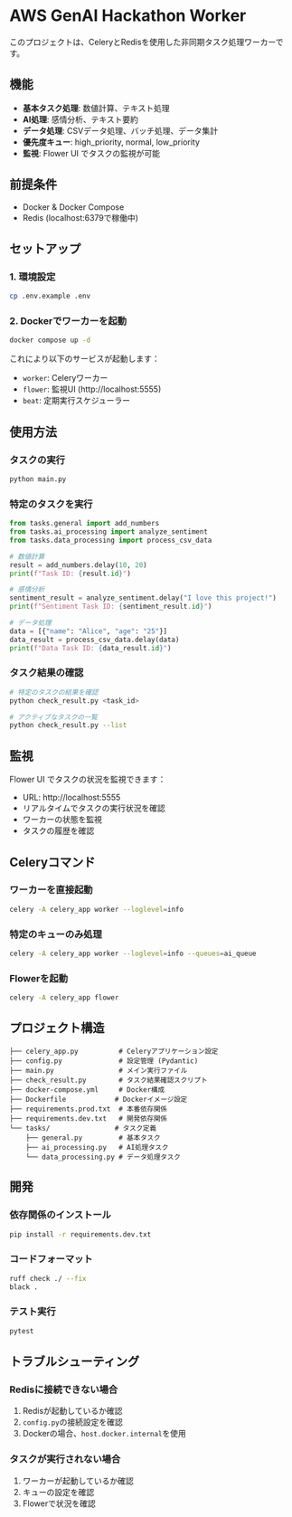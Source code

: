 # AWS GenAI Hackathon Worker

このプロジェクトは、CeleryとRedisを使用した非同期タスク処理ワーカーです。

## 機能

- **基本タスク処理**: 数値計算、テキスト処理
- **AI処理**: 感情分析、テキスト要約
- **データ処理**: CSVデータ処理、バッチ処理、データ集計
- **優先度キュー**: high_priority, normal, low_priority
- **監視**: Flower UI でタスクの監視が可能

## 前提条件

- Docker & Docker Compose
- Redis (localhost:6379で稼働中)

## セットアップ

### 1. 環境設定

```bash
cp .env.example .env
```

### 2. Dockerでワーカーを起動

```bash
docker compose up -d
```

これにより以下のサービスが起動します：
- `worker`: Celeryワーカー
- `flower`: 監視UI (http://localhost:5555)
- `beat`: 定期実行スケジューラー

## 使用方法

### タスクの実行

```bash
python main.py
```

### 特定のタスクを実行

```python
from tasks.general import add_numbers
from tasks.ai_processing import analyze_sentiment
from tasks.data_processing import process_csv_data

# 数値計算
result = add_numbers.delay(10, 20)
print(f"Task ID: {result.id}")

# 感情分析
sentiment_result = analyze_sentiment.delay("I love this project!")
print(f"Sentiment Task ID: {sentiment_result.id}")

# データ処理
data = [{"name": "Alice", "age": "25"}]
data_result = process_csv_data.delay(data)
print(f"Data Task ID: {data_result.id}")
```

### タスク結果の確認

```bash
# 特定のタスクの結果を確認
python check_result.py <task_id>

# アクティブなタスクの一覧
python check_result.py --list
```

## 監視

Flower UI でタスクの状況を監視できます：
- URL: http://localhost:5555
- リアルタイムでタスクの実行状況を確認
- ワーカーの状態を監視
- タスクの履歴を確認

## Celeryコマンド

### ワーカーを直接起動

```bash
celery -A celery_app worker --loglevel=info
```

### 特定のキューのみ処理

```bash
celery -A celery_app worker --loglevel=info --queues=ai_queue
```

### Flowerを起動

```bash
celery -A celery_app flower
```

## プロジェクト構造

```
├── celery_app.py          # Celeryアプリケーション設定
├── config.py              # 設定管理 (Pydantic)
├── main.py                # メイン実行ファイル
├── check_result.py        # タスク結果確認スクリプト
├── docker-compose.yml     # Docker構成
├── Dockerfile            # Dockerイメージ設定
├── requirements.prod.txt  # 本番依存関係
├── requirements.dev.txt   # 開発依存関係
└── tasks/                # タスク定義
    ├── general.py         # 基本タスク
    ├── ai_processing.py   # AI処理タスク
    └── data_processing.py # データ処理タスク
```

## 開発

### 依存関係のインストール

```bash
pip install -r requirements.dev.txt
```

### コードフォーマット

```bash
ruff check ./ --fix
black .
```

### テスト実行

```bash
pytest
```

## トラブルシューティング

### Redisに接続できない場合

1. Redisが起動しているか確認
2. `config.py`の接続設定を確認
3. Dockerの場合、`host.docker.internal`を使用

### タスクが実行されない場合

1. ワーカーが起動しているか確認
2. キューの設定を確認
3. Flowerで状況を確認
